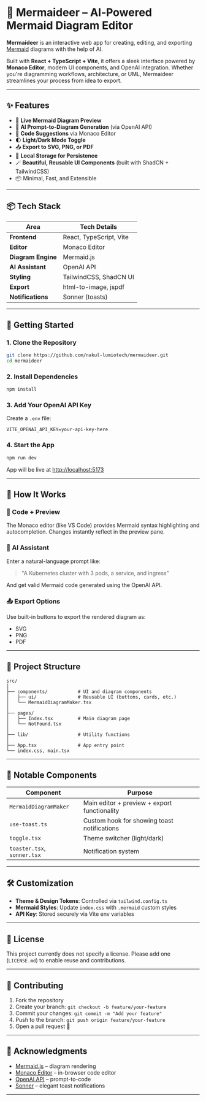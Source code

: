 # 🧠 Mermaideer – AI‑Powered Mermaid Diagram Editor

**Mermaideer** is an interactive web app for creating, editing, and exporting [Mermaid](https://mermaid-js.github.io/) diagrams with the help of AI.

Built with **React + TypeScript + Vite**, it offers a sleek interface powered by **Monaco Editor**, modern UI components, and OpenAI integration. Whether you're diagramming workflows, architecture, or UML, Mermaideer streamlines your process from idea to export.

---

## ✨ Features

* 🎨 **Live Mermaid Diagram Preview**
* 🤖 **AI Prompt-to-Diagram Generation** (via OpenAI API)
* 🧠 **Code Suggestions** via Monaco Editor
* 🌓 **Light/Dark Mode Toggle**
* 📤 **Export to SVG, PNG, or PDF**
* 🧭 **Local Storage for Persistence**
* 🪄 **Beautiful, Reusable UI Components** (built with ShadCN + TailwindCSS)
* 📦 Minimal, Fast, and Extensible

---

## 📦 Tech Stack

| Area               | Tech Details            |
| ------------------ | ----------------------- |
| **Frontend**       | React, TypeScript, Vite |
| **Editor**         | Monaco Editor           |
| **Diagram Engine** | Mermaid.js              |
| **AI Assistant**   | OpenAI API              |
| **Styling**        | TailwindCSS, ShadCN UI  |
| **Export**         | html-to-image, jspdf    |
| **Notifications**  | Sonner (toasts)         |

---

## 🚀 Getting Started

### 1. Clone the Repository

```bash
git clone https://github.com/nakul-lumiotech/mermaideer.git
cd mermaideer
```

### 2. Install Dependencies

```bash
npm install
```

### 3. Add Your OpenAI API Key

Create a `.env` file:

```env
VITE_OPENAI_API_KEY=your-api-key-here
```

### 4. Start the App

```bash
npm run dev
```

App will be live at [http://localhost:5173](http://localhost:5173)

---

## 🧠 How It Works

### 🧾 Code + Preview

The Monaco editor (like VS Code) provides Mermaid syntax highlighting and autocompletion. Changes instantly reflect in the preview pane.

### 🤖 AI Assistant

Enter a natural-language prompt like:

> "A Kubernetes cluster with 3 pods, a service, and ingress"

And get valid Mermaid code generated using the OpenAI API.

### 📤 Export Options

Use built-in buttons to export the rendered diagram as:

* SVG
* PNG
* PDF

---

## 📂 Project Structure

```
src/
│
├── components/           # UI and diagram components
│   ├── ui/               # Reusable UI (buttons, cards, etc.)
│   └── MermaidDiagramMaker.tsx
│
├── pages/
│   ├── Index.tsx         # Main diagram page
│   └── NotFound.tsx
│
├── lib/                  # Utility functions
│
├── App.tsx               # App entry point
└── index.css, main.tsx
```

---

## 🧩 Notable Components

| Component                   | Purpose                                      |
| --------------------------- | -------------------------------------------- |
| `MermaidDiagramMaker`       | Main editor + preview + export functionality |
| `use-toast.ts`              | Custom hook for showing toast notifications  |
| `toggle.tsx`                | Theme switcher (light/dark)                  |
| `toaster.tsx`, `sonner.tsx` | Notification system                          |

---

## 🛠️ Customization

* **Theme & Design Tokens**: Controlled via `tailwind.config.ts`
* **Mermaid Styles**: Update `index.css` with `.mermaid` custom styles
* **API Key**: Stored securely via Vite env variables

---

## 📜 License

This project currently does not specify a license. Please add one (`LICENSE.md`) to enable reuse and contributions.

---

## 🤝 Contributing

1. Fork the repository
2. Create your branch: `git checkout -b feature/your-feature`
3. Commit your changes: `git commit -m "Add your feature"`
4. Push to the branch: `git push origin feature/your-feature`
5. Open a pull request 🚀

---

## 🙌 Acknowledgments

* [Mermaid.js](https://mermaid-js.github.io/) – diagram rendering
* [Monaco Editor](https://microsoft.github.io/monaco-editor/) – in-browser code editor
* [OpenAI API](https://platform.openai.com) – prompt-to-code
* [Sonner](https://sonner.emilkowal.ski/) – elegant toast notifications

---
